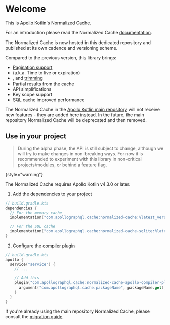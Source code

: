 # Welcome

This is [Apollo Kotlin](https://github.com/apollographql/apollo-kotlin)'s Normalized Cache. 

For an introduction please read the Normalized Cache [documentation](https://www.apollographql.com/docs/kotlin/caching/normalized-cache).

The Normalized Cache is now hosted in this dedicated repository and published at its own cadence and versioning scheme.

Compared to the previous version, this library brings:

- [Pagination support](pagination-home.md)
- [](cache-control.md) (a.k.a. Time to live or expiration)
- [](garbage-collection.md), and [trimming](trimming.md)
- Partial results from the cache
- API simplifications
- Key scope support
- SQL cache improved performance

The Normalized Cache in the [Apollo Kotlin main repository](https://github.com/apollographql/apollo-kotlin) will not receive new features - they
are added here instead. In the future, the main repository Normalized Cache will be deprecated and then removed.

## Use in your project

> During the alpha phase, the API is still subject to change, although we will try to make changes in non-breaking ways.
> For now it is recommended to experiment with this library in non-critical projects/modules, or behind a feature flag.

{style="warning"}

The Normalized Cache requires Apollo Kotlin v4.3.0 or later.

1. Add the dependencies to your project

```kotlin
// build.gradle.kts
dependencies {
  // For the memory cache
  implementation("com.apollographql.cache:normalized-cache:%latest_version%")

  // For the SQL cache
  implementation("com.apollographql.cache:normalized-cache-sqlite:%latest_version%")
}
```

2. Configure the [compiler plugin](compiler-plugin.md)

```kotlin
// build.gradle.kts
apollo {
  service("service") {
    // ...

    // Add this
    plugin("com.apollographql.cache:normalized-cache-apollo-compiler-plugin:%latest_version%") {
      argument("com.apollographql.cache.packageName", packageName.get())
    }
  }
}
```

If you're already using the main repository Normalized Cache, please consult the [migration guide](migration-guide.md). 
